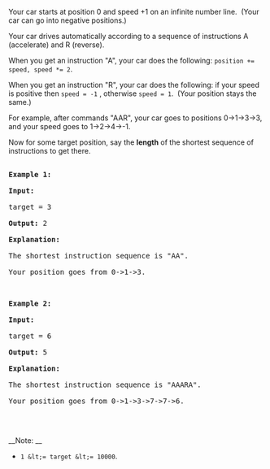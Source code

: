 Your car starts at position 0 and speed +1 on an infinite number line.&nbsp; (Your car can go into negative positions.)

Your car drives automatically according to a sequence of instructions A (accelerate) and R (reverse).

When you get an instruction "A", your car does the following:&nbsp;`` position += speed, speed *= 2 ``.

When you get an instruction "R", your car does the following: if your speed is positive then&nbsp;`` speed = -1 ``&nbsp;, otherwise&nbsp;`` speed = 1 ``.&nbsp; (Your position stays the same.)

For example, after commands "AAR", your car goes to positions 0-&gt;1-&gt;3-&gt;3, and your speed goes to 1-&gt;2-&gt;4-&gt;-1.

Now for some target position, say the __length__ of the shortest sequence of instructions to get there.

<pre>
<strong>Example 1:</strong>
<strong>Input:</strong> 
target = 3
<strong>Output:</strong> 2
<strong>Explanation:</strong> 
The shortest instruction sequence is "AA".
Your position goes from 0-&gt;1-&gt;3.
</pre>

<pre>
<strong>Example 2:</strong>
<strong>Input:</strong> 
target = 6
<strong>Output:</strong> 5
<strong>Explanation:</strong> 
The shortest instruction sequence is "AAARA".
Your position goes from 0-&gt;1-&gt;3-&gt;7-&gt;7-&gt;6.
</pre>

&nbsp;

__Note: __

*   `` 1 &lt;= target &lt;= 10000 ``.